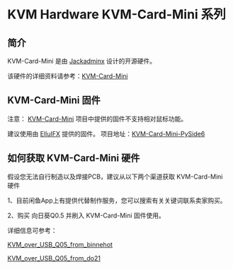 # KVM Hardware KVM-Card-Mini 系列

## 简介

KVM-Card-Mini 是由 [Jackadminx](https://github.com/Jackadminx) 设计的开源硬件。

该硬件的详细资料请参考：[KVM-Card-Mini](https://github.com/Jackadminx/KVM-Card-Mini)

## KVM-Card-Mini 固件

注意： [KVM-Card-Mini](https://github.com/Jackadminx/KVM-Card-Mini) 项目中提供的固件不支持相对鼠标功能。

建议使用由 [ElluIFX](https://github.com/ElluIFX) 提供的固件。
项目地址：[KVM-Card-Mini-PySide6](https://github.com/ElluIFX/KVM-Card-Mini-PySide6)

## 如何获取 KVM-Card-Mini 硬件

假设您无法自行制造以及焊接PCB，建议从以下两个渠道获取 KVM-Card-Mini 硬件

1、目前闲鱼App上有提供代替制作服务，您可以搜索有关关键词联系卖家购买。

2、购买 向日葵Q0.5 并刷入 KVM-Card-Mini 固件使用。

详细信息可参考：

[KVM_over_USB_Q05_from_binnehot](https://github.com/binnehot/KVM_over_USB_Q05)

[KVM_over_USB_Q05_from_do21](https://github.com/do21/KVM_over_USB_Q05)
